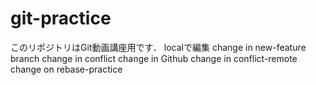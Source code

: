 # git-practice
このリポジトリはGit動画講座用です．
localで編集
change in new-feature branch
change in conflict
change in Github
change in conflict-remote
change on rebase-practice